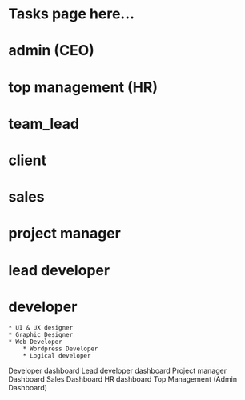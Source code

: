 # Tasks page here...

# admin (CEO)
# top management (HR)
# team_lead
# client
# sales
# project manager
# lead developer
# developer 
    * UI & UX designer
    * Graphic Designer
    * Web Developer
        * Wordpress Developer
        * Logical developer
 

 Developer dashboard
 Lead developer dashboard
 Project manager Dashboard
 Sales Dashboard
 HR dashboard
 Top Management (Admin Dashboard)